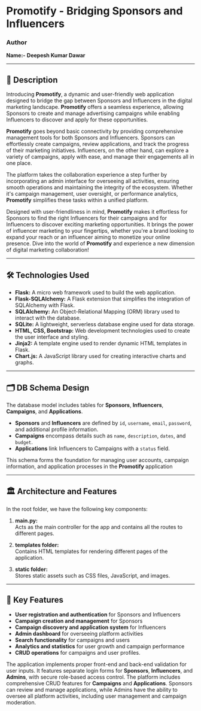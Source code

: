 # Promotify - Bridging Sponsors and Influencers

### Author
**Name:-**  **Deepesh Kumar Dawar**

---

## 📜 Description

Introducing **Promotify**, a dynamic and user-friendly web application designed to bridge the gap between Sponsors and Influencers in the digital marketing landscape. **Promotify** offers a seamless experience, allowing Sponsors to create and manage advertising campaigns while enabling Influencers to discover and apply for these opportunities.

**Promotify** goes beyond basic connectivity by providing comprehensive management tools for both Sponsors and Influencers. Sponsors can effortlessly create campaigns, review applications, and track the progress of their marketing initiatives. Influencers, on the other hand, can explore a variety of campaigns, apply with ease, and manage their engagements all in one place.

The platform takes the collaboration experience a step further by incorporating an admin interface for overseeing all activities, ensuring smooth operations and maintaining the integrity of the ecosystem. Whether it's campaign management, user oversight, or performance analytics, **Promotify** simplifies these tasks within a unified platform.

Designed with user-friendliness in mind, **Promotify** makes it effortless for Sponsors to find the right Influencers for their campaigns and for Influencers to discover exciting marketing opportunities. It brings the power of influencer marketing to your fingertips, whether you're a brand looking to expand your reach or an influencer aiming to monetize your online presence. Dive into the world of **Promotify** and experience a new dimension of digital marketing collaboration!

---

## 🛠️ Technologies Used

- **Flask:** A micro web framework used to build the web application.
- **Flask-SQLAlchemy:** A Flask extension that simplifies the integration of SQLAlchemy with Flask.
- **SQLAlchemy:** An Object-Relational Mapping (ORM) library used to interact with the database.
- **SQLite:** A lightweight, serverless database engine used for data storage.
- **HTML, CSS, Bootstrap:** Web development technologies used to create the user interface and styling.
- **Jinja2:** A template engine used to render dynamic HTML templates in Flask.
- **Chart.js:** A JavaScript library used for creating interactive charts and graphs.

---

## 🗂️ DB Schema Design

The database model includes tables for **Sponsors**, **Influencers**, **Campaigns**, and **Applications**.  
- **Sponsors** and **Influencers** are defined by `id`, `username`, `email`, `password`, and additional profile information.  
- **Campaigns** encompass details such as `name`, `description`, `dates`, and `budget`.  
- **Applications** link Influencers to Campaigns with a `status` field. 

This schema forms the foundation for managing user accounts, campaign information, and application processes in the **Promotify** application

---

## 🏛️ Architecture and Features

In the root folder, we have the following key components:
1. **main.py:**  
   Acts as the main controller for the app and contains all the routes to different pages.

2. **templates folder:**  
   Contains HTML templates for rendering different pages of the application.

3. **static folder:**  
   Stores static assets such as CSS files, JavaScript, and images.

---

## 🌟 Key Features

- **User registration and authentication** for Sponsors and Influencers
- **Campaign creation and management** for Sponsors
- **Campaign discovery and application system** for Influencers
- **Admin dashboard** for overseeing platform activities
- **Search functionality** for campaigns and users
- **Analytics and statistics** for user growth and campaign performance
- **CRUD operations** for campaigns and user profiles.

The application implements proper front-end and back-end validation for user inputs. It features separate login forms for **Sponsors**, **Influencers**, and **Admins**, with secure role-based access control. The platform includes comprehensive CRUD features for **Campaigns** and **Applications**. Sponsors can review and manage applications, while Admins have the ability to oversee all platform activities, including user management and campaign moderation.
